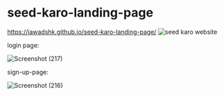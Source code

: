 # seed-karo-landing-page
https://jawadshk.github.io/seed-karo-landing-page/
![seed karo website](https://user-images.githubusercontent.com/107758531/183946329-823af1a2-d5b4-4f2f-b220-0a1c9477a4ad.png)

login page:

![Screenshot (217)](https://user-images.githubusercontent.com/107758531/187157029-f1c8d9b1-a369-4ece-b440-777495700c00.png)

sign-up-page:

![Screenshot (216)](https://user-images.githubusercontent.com/107758531/187157291-85a5d265-7671-432f-a7a3-29b206d0229c.png)

